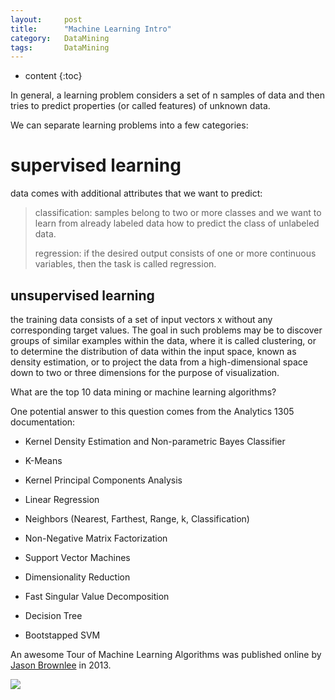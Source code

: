 ```yaml
---
layout:     post
title:      "Machine Learning Intro"
category:   DataMining 
tags:		DataMining
---
```


* content
{:toc}

In general, a learning problem considers a set of n samples of data and then tries to predict properties (or called features) of unknown data. 

We can separate learning problems into a few categories:

# supervised learning

data comes with additional attributes that we want to predict:

>	classification: samples belong to two or more classes and we want to learn from already labeled data how to predict the class of unlabeled data. 
>
>	regression: if the desired output consists of one or more continuous variables, then the task is called regression. 

## unsupervised learning

the training data consists of a set of input vectors x without any corresponding target values. The goal in such problems may be to discover groups of similar examples within the data, where it is called clustering, or to determine the distribution of data within the input space, known as density estimation, or to project the data from a high-dimensional space down to two or three dimensions for the purpose of visualization.

What are the top 10 data mining or machine learning algorithms?

One potential answer to this question comes from the Analytics 1305 documentation:

* Kernel Density Estimation and Non-parametric Bayes Classifier

* K-Means

* Kernel Principal Components Analysis

* Linear Regression

* Neighbors (Nearest, Farthest, Range, k, Classification)

* Non-Negative Matrix Factorization

* Support Vector Machines

* Dimensionality Reduction

* Fast Singular Value Decomposition

* Decision Tree

* Bootstapped SVM

An awesome Tour of Machine Learning Algorithms was published online by [Jason Brownlee](http://machinelearningmastery.com/a-tour-of-machine-learning-algorithms/) in 2013.

![](/images/ML/datamingDiagram.png)